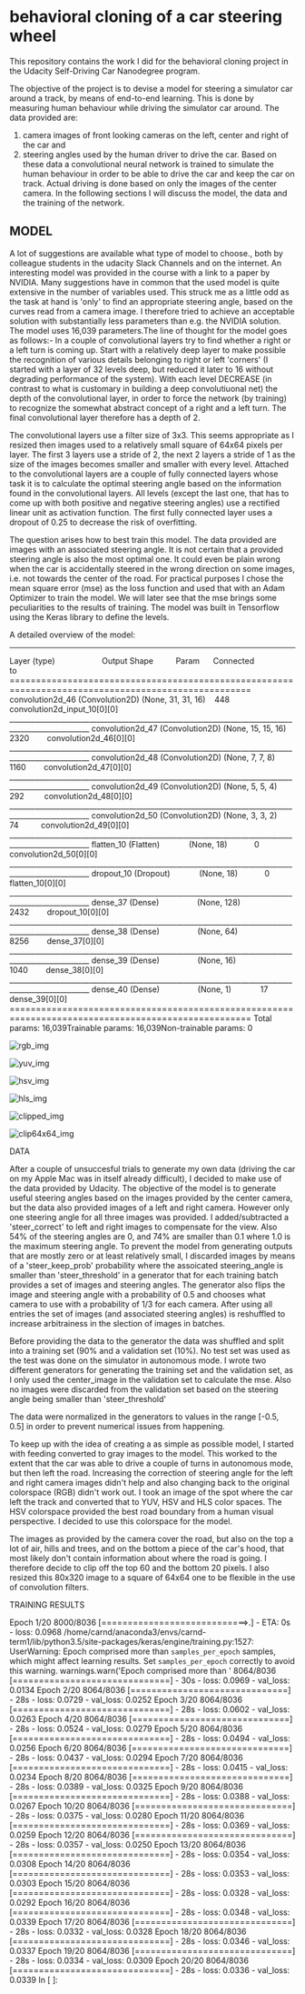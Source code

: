 # behavioral cloning of a car steering wheel

This repository contains the work I did for the behavioral cloning project in the Udacity Self-Driving Car Nanodegree program.

The objective of the project is to devise a model for steering a simulator car around a track, by means of end-to-end learning. This is done by measuring human behaviour while driving the simulator car around. The data provided are:
1) camera images of front looking cameras on the left, center and right of the car and 
2) steering angles used by the human driver to drive the car.
Based on these data a convolutional neural network is trained to simulate the human behaviour in order to be able to drive the car and keep the car on track. Actual driving is done based on only the images of the center camera. 
In the following sections I will discuss the model, the data and the training of the network.

## MODEL

A lot of suggestions are available what type of model to choose., both by colleague students in the udacity Slack Channels and on the internet. An interesting model was provided in the course with a link to a paper by NVIDIA. Many suggestions have in common that the used model is quite extensive in the number of variables used. This struck me as a little odd as the task at hand is 'only' to find an appropriate steering angle, based on the curves read from a camera image. I therefore tried to achieve an acceptable solution with substantially less parameters than e.g. the NVIDIA solution. The model uses 16,039 parameters.The line of thought for the model goes as follows:- In a couple of convolutional layers try to find whether a right or a left turn is coming up. Start with a relatively deep layer to make possible the recognition of various details belonging to right or left 'corners' (I started with a layer of 32 levels deep, but reduced it later to 16 without degrading performance of the system). With each level DECREASE (in contrast to what is customary in building a deep convolutiuonal net) the depth of the convolutional layer, in order to force the network (by training) to recognize the somewhat abstract concept of a right and a left turn. The final convolutional layer therefore has a depth of 2.

The convolutional layers use a filter size of 3x3. This seems appropriate as I resized then images used to a relatively small square of 64x64 pixels per layer. The first 3 layers use a stride of 2, the next 2 layers a stride of 1 as the size of the images becomes smaller and smaller with every level. Attached to the convolutional layers are a couple of fully connected layers whose task it is to calculate the optimal steering angle based on the information found in the convolutional layers. All levels (except the last one, that has to come up with both positive and negative steering angles) use a rectified linear unit as activation function. The first fully connected layer uses a dropout of 0.25 to decrease the risk of overfitting.

The question arises how to best train this model. The data provided are images with an associated steering angle. It is not certain that a provided steering angle is also the most optimal one. It could even be plain wrong when the car is accidentally steered in the wrong direction on some images, i.e. not towards the center of the road. For practical purposes I chose the mean square error (mse) as the loss function and used that with an Adam Optimizer to train the model. We will later see that the mse brings some peculiarities to the results of training. The model was built in Tensorflow using the Keras library to define the levels.

A detailed overview of the model:

____________________________________________________________________________________________________
Layer (type)                     Output Shape          Param       Connected to                     ====================================================================================================
convolution2d_46 (Convolution2D) (None, 31, 31, 16)     448         convolution2d_input_10[0][0]     ____________________________________________________________________________________________________
convolution2d_47 (Convolution2D) (None, 15, 15, 16)    2320        convolution2d_46[0][0]           ____________________________________________________________________________________________________
convolution2d_48 (Convolution2D) (None, 7, 7, 8)       1160        convolution2d_47[0][0]           ____________________________________________________________________________________________________
convolution2d_49 (Convolution2D) (None, 5, 5, 4)       292         convolution2d_48[0][0]           ____________________________________________________________________________________________________
convolution2d_50 (Convolution2D) (None, 3, 3, 2)       74          convolution2d_49[0][0]           ____________________________________________________________________________________________________
flatten_10 (Flatten)             (None, 18)            0           convolution2d_50[0][0]           ____________________________________________________________________________________________________
dropout_10 (Dropout)             (None, 18)            0           flatten_10[0][0]                 ____________________________________________________________________________________________________
dense_37 (Dense)                 (None, 128)           2432        dropout_10[0][0]                 ____________________________________________________________________________________________________
dense_38 (Dense)                 (None, 64)            8256        dense_37[0][0]                   ____________________________________________________________________________________________________
dense_39 (Dense)                 (None, 16)            1040        dense_38[0][0]                   ____________________________________________________________________________________________________
dense_40 (Dense)                 (None, 1)             17          dense_39[0][0]                   ====================================================================================================
Total params: 16,039Trainable params: 16,039Non-trainable params: 0



![rgb_img](https://cloud.githubusercontent.com/assets/23193240/21798243/9cd3f472-d713-11e6-9b41-97cff3f525be.jpg)

![yuv_img](https://cloud.githubusercontent.com/assets/23193240/21798317/f66e5f40-d713-11e6-98a7-15b0c915fbe4.jpg)

![hsv_img](https://cloud.githubusercontent.com/assets/23193240/21798329/06748dce-d714-11e6-92cc-c80257bfb9bd.jpg)

![hls_img](https://cloud.githubusercontent.com/assets/23193240/21798330/095fd304-d714-11e6-8ac7-1384a6a42b1f.jpg)

![clipped_img](https://cloud.githubusercontent.com/assets/23193240/21798332/0c5dd650-d714-11e6-9821-0739ea792763.jpg)

![clip64x64_img](https://cloud.githubusercontent.com/assets/23193240/21798333/0ed6c324-d714-11e6-8272-68499a4e3132.jpg)




DATA

After a couple of unsuccesful trials to generate my own data (driving the car on my Apple Mac was in itself already difficult), I decided to make use of the data provided by Udacity. The objective of the model is to generate useful steering angles based on the images provided by the center camera, but the data also provided images of a left and right camera. However only one steering angle for all three images was provided. I added/subtracted a 'steer_correct' to left and right images to compensate for the view. Also 54% of the steering angles are 0, and 74% are smaller than 0.1 where 1.0 is the maximum steering angle. To prevent the model from generating outputs that are mostly zero or at least relatively small, I discarded images by means of a 'steer_keep_prob' probability where the assoicated steering_angle is smaller than 'steer_threshold' in a generator that for each training batch provides a set of images and steering angles. The generator also flips the image and steering angle with a probability of 0.5 and chooses what camera to use with a probability of 1/3 for each camera. After using all entries the set of images (and associated steering angles) is reshuffled to increase arbitrainess in the slection of images in batches.

Before providing the data to the generator the data was shuffled and split into a training set (90% and a validation set (10%). No test set was used as the test was done on the simulator in autonomous mode. I wrote two different generators for generating the training set and the validation set, as I only used the center_image in the validation set to calculate the mse. Also no images were discarded from the validation set based on the steering angle being smaller than 'steer_threshold'

The data were normalized in the generators to values in the range [-0.5, 0.5] in order to prevent numerical issues from happening.

To keep up with the idea of creating a as simple as possible model, I started with feeding converted to gray images to the model. This worked to the extent that the car was able to drive a couple of turns in autonomous mode, but then left the road. Increasing the correction of steering angle for the left and right camera images didn't help and also changing back to the original colorspace (RGB) didn't work out. I took an image of the spot where the car left the track and converted that to YUV, HSV and HLS color spaces. The HSV colorspace provided the best road boundary from a human visual perspective. I decided to use this colorspace for the model.

The images as provided by the camera cover the road, but also on the top a lot of air, hills and trees, and on the bottom a piece of the car's hood, that most likely don't contain information about where the road is going. I therefore decide to clip off the top 60 and the bottom 20 pixels. I also resized this 80x320 image to a square of 64x64 one to be flexible in the use of convolution filters.


TRAINING RESULTS



 



Epoch 1/20
8000/8036 [============================>.] - ETA: 0s - loss: 0.0968
/home/carnd/anaconda3/envs/carnd-term1/lib/python3.5/site-packages/keras/engine/training.py:1527: UserWarning: Epoch comprised more than `samples_per_epoch` samples, which might affect learning results. Set `samples_per_epoch` correctly to avoid this warning.
  warnings.warn('Epoch comprised more than '
8064/8036 [==============================] - 30s - loss: 0.0969 - val_loss: 0.0134
Epoch 2/20
8064/8036 [==============================] - 28s - loss: 0.0729 - val_loss: 0.0252
Epoch 3/20
8064/8036 [==============================] - 28s - loss: 0.0602 - val_loss: 0.0263
Epoch 4/20
8064/8036 [==============================] - 28s - loss: 0.0524 - val_loss: 0.0279
Epoch 5/20
8064/8036 [==============================] - 28s - loss: 0.0494 - val_loss: 0.0256
Epoch 6/20
8064/8036 [==============================] - 28s - loss: 0.0437 - val_loss: 0.0294
Epoch 7/20
8064/8036 [==============================] - 28s - loss: 0.0415 - val_loss: 0.0234
Epoch 8/20
8064/8036 [==============================] - 28s - loss: 0.0389 - val_loss: 0.0325
Epoch 9/20
8064/8036 [==============================] - 28s - loss: 0.0388 - val_loss: 0.0267
Epoch 10/20
8064/8036 [==============================] - 28s - loss: 0.0375 - val_loss: 0.0280
Epoch 11/20
8064/8036 [==============================] - 28s - loss: 0.0369 - val_loss: 0.0259
Epoch 12/20
8064/8036 [==============================] - 28s - loss: 0.0357 - val_loss: 0.0250
Epoch 13/20
8064/8036 [==============================] - 28s - loss: 0.0354 - val_loss: 0.0308
Epoch 14/20
8064/8036 [==============================] - 28s - loss: 0.0353 - val_loss: 0.0303
Epoch 15/20
8064/8036 [==============================] - 28s - loss: 0.0328 - val_loss: 0.0292
Epoch 16/20
8064/8036 [==============================] - 28s - loss: 0.0348 - val_loss: 0.0339
Epoch 17/20
8064/8036 [==============================] - 28s - loss: 0.0332 - val_loss: 0.0328
Epoch 18/20
8064/8036 [==============================] - 28s - loss: 0.0346 - val_loss: 0.0337
Epoch 19/20
8064/8036 [==============================] - 28s - loss: 0.0334 - val_loss: 0.0309
Epoch 20/20
8064/8036 [==============================] - 28s - loss: 0.0336 - val_loss: 0.0339
In [ ]:
